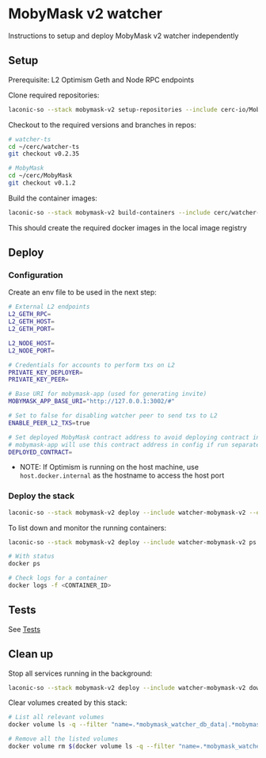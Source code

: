 # MobyMask v2 watcher

Instructions to setup and deploy MobyMask v2 watcher independently

## Setup

Prerequisite: L2 Optimism Geth and Node RPC endpoints

Clone required repositories:

```bash
laconic-so --stack mobymask-v2 setup-repositories --include cerc-io/MobyMask,cerc-io/watcher-ts
```

Checkout to the required versions and branches in repos:

```bash
# watcher-ts
cd ~/cerc/watcher-ts
git checkout v0.2.35

# MobyMask
cd ~/cerc/MobyMask
git checkout v0.1.2
```

Build the container images:

```bash
laconic-so --stack mobymask-v2 build-containers --include cerc/watcher-mobymask-v2,cerc/mobymask
```

This should create the required docker images in the local image registry

## Deploy

### Configuration

Create an env file to be used in the next step:

  ```bash
  # External L2 endpoints
  L2_GETH_RPC=
  L2_GETH_HOST=
  L2_GETH_PORT=

  L2_NODE_HOST=
  L2_NODE_PORT=

  # Credentials for accounts to perform txs on L2
  PRIVATE_KEY_DEPLOYER=
  PRIVATE_KEY_PEER=

  # Base URI for mobymask-app (used for generating invite)
  MOBYMASK_APP_BASE_URI="http://127.0.0.1:3002/#"

  # Set to false for disabling watcher peer to send txs to L2
  ENABLE_PEER_L2_TXS=true

  # Set deployed MobyMask contract address to avoid deploying contract in the stack
  # mobymask-app will use this contract address in config if run separately
  DEPLOYED_CONTRACT=
  ```

* NOTE: If Optimism is running on the host machine, use `host.docker.internal` as the hostname to access the host port

### Deploy the stack

```bash
laconic-so --stack mobymask-v2 deploy --include watcher-mobymask-v2 --env-file <PATH_TO_ENV_FILE> up
```

To list down and monitor the running containers:

```bash
laconic-so --stack mobymask-v2 deploy --include watcher-mobymask-v2 ps

# With status
docker ps

# Check logs for a container
docker logs -f <CONTAINER_ID>
```

## Tests

See [Tests](./README.md#tests)

## Clean up

Stop all services running in the background:

```bash
laconic-so --stack mobymask-v2 deploy --include watcher-mobymask-v2 down
```

Clear volumes created by this stack:

```bash
# List all relevant volumes
docker volume ls -q --filter "name=.*mobymask_watcher_db_data|.*mobymask_deployment|.*fixturenet_geth_accounts"

# Remove all the listed volumes
docker volume rm $(docker volume ls -q --filter "name=.*mobymask_watcher_db_data|.*mobymask_deployment|.*fixturenet_geth_accounts")
```
